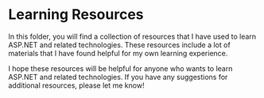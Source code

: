 # Learning Resources
In this folder, you will find a collection of resources that I have used to learn ASP.NET and related technologies. These resources include a lot of materials that I have found helpful for my own learning experience.


I hope these resources will be helpful for anyone who wants to learn ASP.NET and related technologies. If you have any suggestions for additional resources, please let me know!

